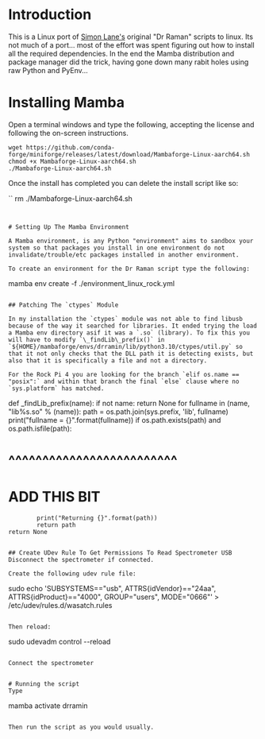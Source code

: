 # Introduction

This is a Linux port of [Simon Lane's](https://github.com/SimonLane) original "Dr Raman" scripts to linux. Its not much of a port... most of the effort was spent figuring out how to install all the required dependencies. In the end the Mamba distribution and package manager did the trick, having gone down many rabit holes using raw Python and PyEnv...


# Installing Mamba
Open a terminal windows and type the following, accepting the license and following the on-screen instructions.

```
wget https://github.com/conda-forge/miniforge/releases/latest/download/Mambaforge-Linux-aarch64.sh
chmod +x Mambaforge-Linux-aarch64.sh
./Mambaforge-Linux-aarch64.sh
```

Once the install has completed you can delete the install script like so:

``
rm ./Mambaforge-Linux-aarch64.sh
```


# Setting Up The Mamba Environment

A Mamba environment, is any Python "environment" aims to sandbox your system so that packages you install in one environment do not invalidate/trouble/etc packages installed in another environment.

To create an environment for the Dr Raman script type the following:

```
mamba env create -f ./environment_linux_rock.yml
```

## Patching The `ctypes` Module

In my installation the `ctypes` module was not able to find libusb because of the way it searched for libraries. It ended trying the load a Mamba env directory asif it was a `.so` (library). To fix this you will have to modify `\_findLib\_prefix()` in `${HOME}/mambaforge/envs/drramin/lib/python3.10/ctypes/util.py` so that it not only checks that the DLL path it is detecting exists, but also that it is specifically a file and not a directory.

For the Rock Pi 4 you are looking for the branch `elif os.name == "posix":` and within that branch the final `else` clause where no `sys.platform` has matched.

```
def _findLib_prefix(name):
    if not name:
        return None
    for fullname in (name, "lib%s.so" % (name)):
        path = os.path.join(sys.prefix, 'lib', fullname)
        print("fullname = {}".format(fullname))
        if os.path.exists(path) and os.path.isfile(path):
#                               ^^^^^^^^^^^^^^^^^^^^^^^^^
#                               ADD THIS BIT
            print("Returning {}".format(path))
            return path
    return None
```

## Create UDev Rule To Get Permissions To Read Spectrometer USB
Disconnect the spectrometer if connected.

Create the following udev rule file:

```
sudo echo 'SUBSYSTEMS=="usb", ATTRS{idVendor}=="24aa", ATTRS{idProduct}=="4000", GROUP="users", MODE="0666"' > /etc/udev/rules.d/wasatch.rules
```

Then reload:

```
sudo udevadm control --reload 
```

Connect the spectrometer


# Running the script
Type

```
mamba activate drramin
```

Then run the script as you would usually.
 
